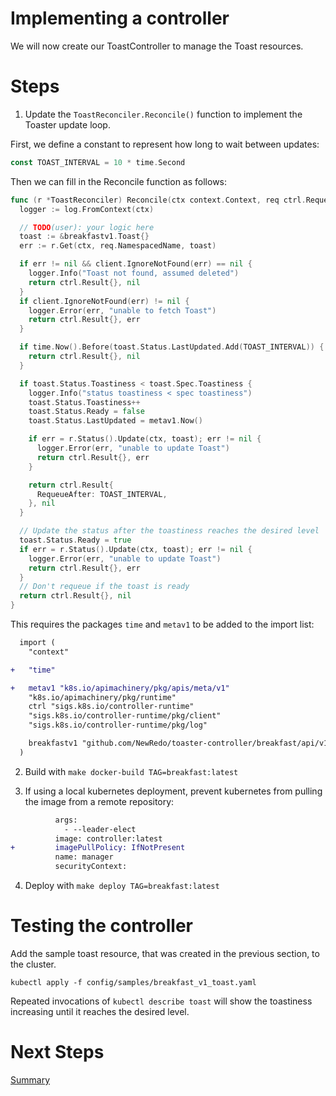 Implementing a controller
=========================

We will now create our ToastController to manage the Toast resources.

# Steps

1. Update the `ToastReconciler.Reconcile()` function to implement the Toaster update loop.

  First, we define a constant to represent how long to wait between updates:
  ```go
  const TOAST_INTERVAL = 10 * time.Second
  ```

  Then we can fill in the Reconcile function as follows:
  ```go
  func (r *ToastReconciler) Reconcile(ctx context.Context, req ctrl.Request) (ctrl.Result, error) {
    logger := log.FromContext(ctx)

    // TODO(user): your logic here
    toast := &breakfastv1.Toast{}
    err := r.Get(ctx, req.NamespacedName, toast)

    if err != nil && client.IgnoreNotFound(err) == nil {
      logger.Info("Toast not found, assumed deleted")
      return ctrl.Result{}, nil
    }
    if client.IgnoreNotFound(err) != nil {
      logger.Error(err, "unable to fetch Toast")
      return ctrl.Result{}, err
    }

    if time.Now().Before(toast.Status.LastUpdated.Add(TOAST_INTERVAL)) {
      return ctrl.Result{}, nil
    }

    if toast.Status.Toastiness < toast.Spec.Toastiness {
      logger.Info("status toastiness < spec toastiness")
      toast.Status.Toastiness++
      toast.Status.Ready = false
      toast.Status.LastUpdated = metav1.Now()

      if err = r.Status().Update(ctx, toast); err != nil {
        logger.Error(err, "unable to update Toast")
        return ctrl.Result{}, err
      }

      return ctrl.Result{
        RequeueAfter: TOAST_INTERVAL,
      }, nil
    }

    // Update the status after the toastiness reaches the desired level
    toast.Status.Ready = true
    if err = r.Status().Update(ctx, toast); err != nil {
      logger.Error(err, "unable to update Toast")
      return ctrl.Result{}, err
    }
    // Don't requeue if the toast is ready
    return ctrl.Result{}, nil
  }
  ```

  This requires the packages `time` and `metav1` to be added to the import list:
  ```diff
    import (
      "context"

  +   "time"

  +   metav1 "k8s.io/apimachinery/pkg/apis/meta/v1"
      "k8s.io/apimachinery/pkg/runtime"
      ctrl "sigs.k8s.io/controller-runtime"
      "sigs.k8s.io/controller-runtime/pkg/client"
      "sigs.k8s.io/controller-runtime/pkg/log"

      breakfastv1 "github.com/NewRedo/toaster-controller/breakfast/api/v1"
    )
  ```

2. Build with `make docker-build TAG=breakfast:latest`

3. If using a local kubernetes deployment, prevent kubernetes from pulling the image from a remote repository:
  ```diff
            args:
              - --leader-elect
            image: controller:latest
  +         imagePullPolicy: IfNotPresent
            name: manager
            securityContext:
  ```

4. Deploy with `make deploy TAG=breakfast:latest`

# Testing the controller

Add the sample toast resource, that was created in the previous section, to the cluster.
```shell
kubectl apply -f config/samples/breakfast_v1_toast.yaml
```

Repeated invocations of `kubectl describe toast` will show the toastiness increasing until it reaches the desired
level.

# Next Steps

[Summary](./4-summary.md)
